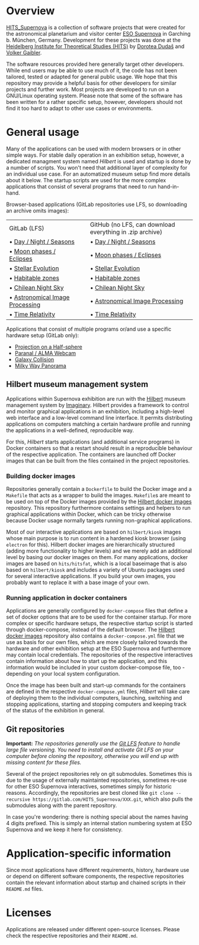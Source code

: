 # Overview

[HITS_Supernova](https://gitlab.com/HITS_Supernova) is a collection of software
projects that were created for the astronomical planetarium and visitor center
[ESO Supernova](https://supernova.eso.org) in Garching b. München, Germany.
Development for these projects was done at the [Heidelberg Institute for
Theoretical Studies
(HITS)](https://www.h-its.org/hits-projects/eso-supernova-planetarium-visitor-center/)
by [Dorotea Dudaš](mailto:dorotea.dudas@h-its.org) and
[Volker Gaibler](mailto:volker.gaibler@h-its.org).

The software resources provided here generally target other developers. While
end users may be able to use much of it, the code has not been tailored, tested
or adapted for general public usage. We hope that this repository may provide a
helpful basis for other developers for similar projects and further work. Most
projects are developed to run on a GNU/Linux operating system.  Please note
that some of the software has been written for a rather specific setup,
however, developers should not find it too hard to adapt to other use cases or
environments.


# General usage

Many of the applications can be used with modern browsers or in other
simple ways.  For stable daily operation in an exhibition setup, however, a
dedicated managment system named *Hilbert* is used and startup is done by a
number of scripts. You won't need that additional layer of complexity for an individual use case. For an automatized museum setup find more details about it below. 
The startup scripts are used for the more complex applications that consist of several programs that need to run hand-in-hand.

Browser-based applications (GitLab repositories use LFS, so downloading an archive omits images):  

<!--
  - [Day / Night / Seasons](https://gitlab.com/HITS_Supernova/0203_daynight)  
  - [Moon phases / Eclipses](https://gitlab.com/HITS_Supernova/0206_moonphaseseclipses)  
  - [Stellar Evolution](https://gitlab.com/HITS_Supernova/0415_stellarevolution)  
  - [Habitable zones](https://gitlab.com/HITS_Supernova/0506_habitablezones)  
  - [Chilean Night Sky](https://gitlab.com/HITS_Supernova/0612_chileannightsky)  
  - [Astronomical Image Processing](https://gitlab.com/HITS_Supernova/0807_astroimage)  
  - [Time Relativity](https://gitlab.com/HITS_Supernova/1206_timerelativity)  
-->

<table align="center">
    <tr>
    <td align="left">GitLab (LFS)</td>
    <td align="left">&nbsp;&nbsp;</td>
    <td align="left">GitHub (no LFS, can download everything in .zip archive)</td>
    </tr>
    <tr>
    <td align="left">&#8226; <a href="https://gitlab.com/HITS_Supernova/0203_daynight">Day / Night / Seasons</a> </td>
    <td align="left">&nbsp;&nbsp;</td>
    <td align="left">&#8226; <a href="https://github.com/DoroteaDudas/HITS_Supernova_0203_daynight">Day / Night / Seasons</a> </td>
    </tr>
    <tr>
    <td align="left">&#8226; <a href="https://gitlab.com/HITS_Supernova/0206_moonphaseseclipses">Moon phases / Eclipses</a> </td>
    <td align="left">&nbsp;&nbsp;</td>
    <td align="left">&#8226; <a href="https://github.com/DoroteaDudas/HITS_Supernova_0206_moonphaseseclipses">Moon phases / Eclipses</a> </td>
    </tr>
    <tr>
    <td align="left">&#8226; <a href="https://gitlab.com/HITS_Supernova/0415_stellarevolution">Stellar Evolution</a> </td>
    <td align="left">&nbsp;&nbsp;</td>
    <td align="left">&#8226; <a href="https://github.com/DoroteaDudas/HITS_Supernova_0415_stellarevolution">Stellar Evolution</a> </td>
    </tr>
    <tr>
    <td align="left">&#8226; <a href="https://gitlab.com/HITS_Supernova/0506_habitablezones">Habitable zones</a> </td>
    <td align="left">&nbsp;&nbsp;</td>
    <td align="left">&#8226; <a href="https://github.com/DoroteaDudas/HITS_Supernova_0506_habitablezones">Habitable zones</a> </td>
    </tr>
    <tr>
    <td align="left">&#8226; <a href="https://gitlab.com/HITS_Supernova/0612_chileannightsky">Chilean Night Sky</a> </td>
    <td align="left">&nbsp;&nbsp;</td>
    <td align="left">&#8226; <a href="https://github.com/DoroteaDudas/HITS_Supernova_0612_chileannightsky">Chilean Night Sky</a> </td>
    </tr>
    <tr>
    <td align="left">&#8226; <a href="https://gitlab.com/HITS_Supernova/0807_astroimage">Astronomical Image Processing</a> </td>
    <td align="left">&nbsp;&nbsp;</td>
    <td align="left">&#8226; <a href="https://github.com/DoroteaDudas/HITS_Supernova_0807_astroimage">Astronomical Image Processing</a> </td>
    </tr>
    <tr>
    <td align="left">&#8226; <a href="https://gitlab.com/HITS_Supernova/1206_timerelativity">Time Relativity</a> </td>
    <td align="left">&nbsp;&nbsp;</td>
    <td align="left">&#8226; <a href="https://github.com/DoroteaDudas/HITS_Supernova_1206_timerelativity">Time Relativity</a> </td>
    </tr>
</table>

Applications that consist of multiple programs or/and use a specific hardware setup (GitLab only):  

  - [Projection on a Half-sphere](https://gitlab.com/HITS_Supernova/0202_halfsphere)  
  - [Paranal / ALMA Webcam](https://gitlab.com/HITS_Supernova/0702_paranalalmawebcam)  
  - [Galaxy Collision](https://gitlab.com/HITS_Supernova/1006_galaxycollisiontable) 
  - [Milky Way Panorama](https://gitlab.com/HITS_Supernova/1007_milkywaypanorama)  


## Hilbert museum management system

Applications within Supernova exhibition are run with the
[Hilbert](https://github.com/hilbert) museum management system by
[Imaginary](https://imaginary.org). Hilbert provides a framework to control and
monitor graphical applications in an exhibition, including a high-level web
interface and a low-level command line interface.  It permits distributing
applications on computers matching a certain hardware profile and running the
applications in a well-defined, reproducible way.

For this, *Hilbert* starts applications (and additional service programs) in
Docker containers so that a restart should result in a reproducible behaviour
of the respective application. The containers are launched off Docker images
that can be built from the files contained in the project repositories.

### Building docker images

Repositories generally contain a `Dockerfile` to build the Docker image and a
`Makefile` that acts as a wrapper to build the images. `Makefile`s are meant to
be used on top of the Docker images provided by the [Hilbert docker
images](https://github.com/hilbert/hilbert-docker-images) repository. This
repository furthermore contains settings and helpers to run graphical
applications within Docker, which can be tricky otherwise because Docker usage
normally targets running non-graphical applications.

Most of our interactive applications are based on `hilbert/kiosk` images whose
main purpose is to run content in a hardened kiosk browser (using `electron`
for this). Hilbert docker images are hierarchically structured (adding more
functionality to higher levels) and we merely add an additional level by basing
our docker images on them. For many applications, docker images are based on
`hits/hitsfat`, which is a local baseimage that is also based on `hilbert/kiosk`
and includes a variety of Ubuntu packages used for several interactive
applications. If you build your own images, you probably want to replace it
with a base image of your own.


### Running application in docker containers

Applications are generally configured by `docker-compose` files that define a
set of docker options that are to be used for the container startup. For more
complex or specific hardware setups, the respective startup script is started
through docker-compose, instead of the default browser. The 
[Hilbert docker images](https://github.com/hilbert/hilbert-docker-images)
repository also contains a `docker-compose.yml` file that we use as basis for
our own files, which are more closely tailored towards the hardware and other
exhibition setup at the ESO Supernova and furthermore may contain local
credentials. The repositories of the respective interactives contain
information about how to start up the application, and this information would
be included in your custom docker-compose file, too - depending on your local
system configuration.

Once the image has been built and start-up commands for the containers are
defined in the respective `docker-compose.yml` files, *Hilbert* will take
care of deploying them to the individual computers, launching, switching and
stopping applications, starting and stopping computers and keeping track of the
status of the exhibition in general.


## Git repositories

**Important:** _The repositories generally use the
[Git LFS](https://git-lfs.github.com) feature to handle large file versioning.
You need to install and activate Git LFS on your computer before cloning the
repository, otherwise you will end up with missing content for these files._

Several of the project repositories rely on git submodules. Sometimes this is
due to the usage of externally maintainted repositories, sometimes re-use for
other ESO Supernova interactives, sometimes simply for historic reasons.
Accordingly, the repositories are best cloned like `git clone --recursive
https://gitlab.com/HITS_Supernova/XXX.git`, which also pulls the submodules
along with the parent repository.

In case you're wondering: there is nothing special about the names having
4 digits prefixed. This is simply an internal station numbering system at ESO
Supernova and we keep it here for consistency.

# Application-specific information

Since most applications have different requirements, history, hardware use or
depend on different software components, the respective repositories contain
the relevant information about startup and chained scripts in their `README.md`
files.


# Licenses

Applications are released under different open-source licenses. Please check 
the respective repositories and their `README.md`.

